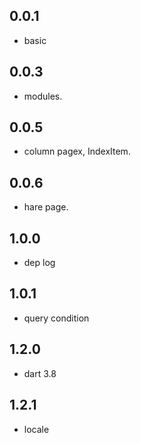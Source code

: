 ## 0.0.1
* basic

## 0.0.3
* modules.

## 0.0.5
* column pagex, IndexItem.

## 0.0.6
* hare page.
## 1.0.0
* dep log

## 1.0.1
* query condition

## 1.2.0
* dart 3.8

## 1.2.1
* locale
